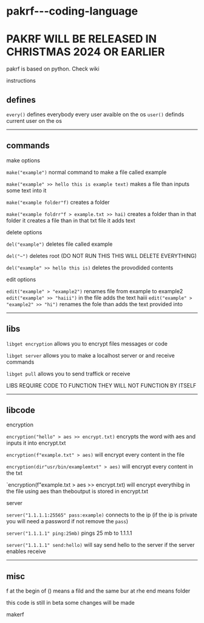 # pakrf---coding-language

# PAKRF WILL BE RELEASED IN CHRISTMAS 2024 OR EARLIER


pakrf is based on python. Check wiki

instructions


defines
-----
`every()` defines everybody every user avaible on the os
`user()` definds current user on the os


-------
commands
-------

make options

`make("example")` normal command to make a file called example

`make("example" >> hello this is example text)` makes a file than inputs some text into it

`make("example folder"f)` creates a folder

`make("example foldrr"f > example.txt >> hai)` creates a folder than in that folder it creates a file than in that txt file it adds text

delete options

`del("example")` deletes file called example

`del("~")` deletes root (DO NOT RUN THIS THIS WILL DELETE EVERYTHING)

`del("example" >> hello this is)` deletes the provodided contents


edit options

`edit("example" > "example2")` renames file from example to example2
`edit("example" >> "haiii")` in the file adds the text haiii
`edit("example" > "example2" >> "hi")` renames the fole than adds the text provided into


------
libs
------

`libget encryption` allows you to encrypt files messages or code

`libget server` allows you to make a localhost server or and receive commands

`libget pull` allows you to send traffick or receive

LIBS REQUIRE CODE TO FUNCTION THEY WILL NOT FUNCTION BY ITSELF

-------
libcode
-------

encryption

`encryption("hello" > aes >> encrypt.txt)` encrypts the word with aes and inputs it into encrypt.txt

`encryption(f"example.txt" > aes)` will encrypt every content in the file

`encryption(dir"usr/bin/examplemtxt" > aes)` will encrypt every content in the txt

`encryption(f"example.txt > aes >> encrypt.txt) will encrypt everythibg in the file using aes than theboutput is stored in encrypt.txt

server

`server("1.1.1.1:25565" pass:example)` connects to the ip (if the ip is private you will need a password if not remove the `pass`)

`server("1.1.1.1" ping:25mb)` pings 25 mb to 1.1.1.1

`server("1.1.1.1" send:hello)` will say send hello to the server if the server enables receive

--------
misc
--------
f at the begin of () means a fild and the same bur at rhe end means folder

this code is still in beta some changes will be made


makerf

